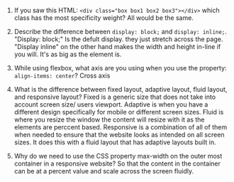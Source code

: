 <!-- Answers to the Self Study Questions go here -->

1. If you saw this HTML: `<div class="box box1 box2 box3"></div>` which class has the most specificity weight? All would be the same. 
2. Describe the difference between `display: block;` and `display: inline;`. "Display: block;" Is the defult display. they just stretch across the page. "Display inline" on the other hand makes the width and                                                                                 height in-line if you will. It's as big as the element is. 

3. While using flexbox, what axis are you using when you use the property: `align-items: center`?  Cross axis
4. What is the difference between fixed layout, adaptive layout, fluid layout, and responsive layout? Fixed is a generic size that does not take into account screen size/ users viewport. Adaptive is when you
                                                                                                        have a different design specifically for mobile or different screen sizes. Fluid is where you resize the window the content will resize with it as the elements are perccent based. Responsive is a combination of all of them when needed to ensure that the website looks as intended on all screen sizes. It does this with a fluid layout that has adaptive layouts built in.

5. Why do we need to use the CSS property max-width on the outer most container in a responsive website? So that the content in the container can be at a percent value and scale across the screen fluidly.

